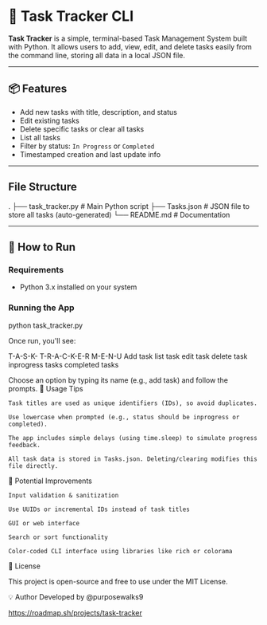 # 📝 Task Tracker CLI

**Task Tracker** is a simple, terminal-based Task Management System built with Python. It allows users to add, view, edit, and delete tasks easily from the command line, storing all data in a local JSON file.

---

## 📦 Features

-  Add new tasks with title, description, and status
-  Edit existing tasks
-  Delete specific tasks or clear all tasks
-  List all tasks
-  Filter by status: `In Progress` or `Completed`
-  Timestamped creation and last update info

---

##  File Structure

.
├── task_tracker.py # Main Python script
├── Tasks.json # JSON file to store all tasks (auto-generated)
└── README.md # Documentation


---

## 🚀 How to Run

### Requirements
- Python 3.x installed on your system

### Running the App

python task_tracker.py

Once run, you'll see:

T-A-S-K- T-R-A-C-K-E-R  M-E-N-U
Add task
list task
edit task
delete task
inprogress tasks
completed tasks

Choose an option by typing its name (e.g., add task) and follow the prompts.
🧠 Usage Tips

    Task titles are used as unique identifiers (IDs), so avoid duplicates.

    Use lowercase when prompted (e.g., status should be inprogress or completed).

    The app includes simple delays (using time.sleep) to simulate progress feedback.

    All task data is stored in Tasks.json. Deleting/clearing modifies this file directly.

🔧 Potential Improvements

    Input validation & sanitization

    Use UUIDs or incremental IDs instead of task titles

    GUI or web interface

    Search or sort functionality

    Color-coded CLI interface using libraries like rich or colorama

📜 License

This project is open-source and free to use under the MIT License.

💡 Author
Developed by @purposewalks9


https://roadmap.sh/projects/task-tracker
